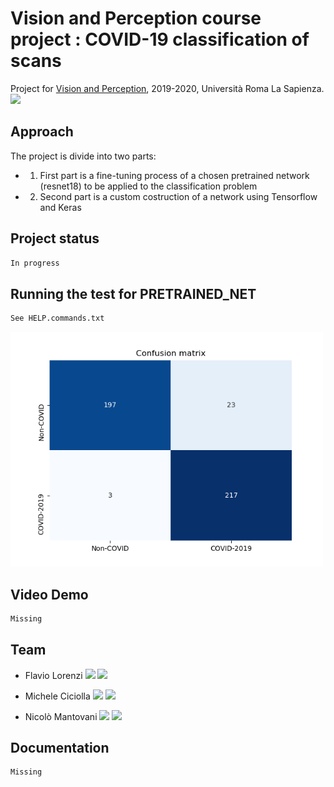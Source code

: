 # Vision and Perception course project : COVID-19 classification of scans

Project for [Vision and Perception](https://sites.google.com/diag.uniroma1.it/visiope20192020/home-page?authuser=0), 2019-2020, Università Roma La Sapienza.
<a href="https://www.dis.uniroma1.it/"><img src="http://www.dis.uniroma1.it/sites/default/files/marchio%20logo%20eng%20jpg.jpg" width="500"></a>

## Approach

The project is divide into two parts:

* 1) First part is a fine-tuning process of a chosen pretrained network (resnet18) to be applied to the classification problem

* 2) Second part is a custom costruction of a network using Tensorflow and Keras


## Project status
```bash
In progress
```

## Running the test for PRETRAINED_NET

```bash
See HELP.commands.txt
```

<a href="/confusion_matrix_2020-09-15 18:58:22.279207.png/"><img src="/confusion_matrix_2020-09-15 18:58:22.279207.png" width="500"></a>


## Video Demo
```bash
Missing
```

## Team

* Flavio Lorenzi <a href="https://github.com/FlavioLorenzi"><img src="https://upload.wikimedia.org/wikipedia/commons/thumb/9/91/Octicons-mark-github.svg/1024px-Octicons-mark-github.svg.png" width="30"></a>
<a href="https://www.linkedin.com/in/flavio-lorenzi-875982171/"><img src="https://www.tecnomagazine.it/tech/wp-content/uploads/2013/05/linkedin-aggiungere-immagini.png" width="30"></a>

* Michele Ciciolla <a href="https://github.com/micheleciciolla"><img src="https://upload.wikimedia.org/wikipedia/commons/thumb/9/91/Octicons-mark-github.svg/1024px-Octicons-mark-github.svg.png" width="30"></a>
<a href="https://www.linkedin.com/in/micheleciciolla/"><img src="https://www.tecnomagazine.it/tech/wp-content/uploads/2013/05/linkedin-aggiungere-immagini.png" width="30"></a>

* Nicolò Mantovani <a href="https://github.com/"><img src="https://upload.wikimedia.org/wikipedia/commons/thumb/9/91/Octicons-mark-github.svg/1024px-Octicons-mark-github.svg.png" width="30"></a>
<a href="https://www.linkedin.com/in//"><img src="https://www.tecnomagazine.it/tech/wp-content/uploads/2013/05/linkedin-aggiungere-immagini.png" width="30"></a>


## Documentation
```bash
Missing
```
